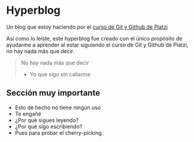 # Hyperblog
Un blog que estoy haciendo por el [curso de Git y Github de Platzi](https://platzi.com/cursos/git-github/)

Así como lo leíste, este hyperblog fue creado con el único propósito de ayudarme a aprender al estar siguiendo el curso de Git y Github de Platzi, no hay nada más que decir.

> No hay nada más que decir
> - Yo que sigo sin callarme

## Sección muy importante
* Esto de hecho no tiene ningún uso
* Te engañé
* ¿Por qué sigues leyendo?
* ¿Por qué sigo escribiendo?
* Pues para probar el cherry-picking